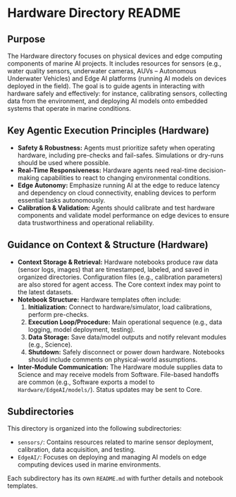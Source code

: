 # Hardware Directory README

## Purpose

The Hardware directory focuses on physical devices and edge computing components of marine AI projects. It includes resources for sensors (e.g., water quality sensors, underwater cameras, AUVs – Autonomous Underwater Vehicles) and Edge AI platforms (running AI models on devices deployed in the field). The goal is to guide agents in interacting with hardware safely and effectively: for instance, calibrating sensors, collecting data from the environment, and deploying AI models onto embedded systems that operate in marine conditions.

## Key Agentic Execution Principles (Hardware)

-   **Safety & Robustness:** Agents must prioritize safety when operating hardware, including pre-checks and fail-safes. Simulations or dry-runs should be used where possible.
-   **Real-Time Responsiveness:** Hardware agents need real-time decision-making capabilities to react to changing environmental conditions.
-   **Edge Autonomy:** Emphasize running AI at the edge to reduce latency and dependency on cloud connectivity, enabling devices to perform essential tasks autonomously.
-   **Calibration & Validation:** Agents should calibrate and test hardware components and validate model performance on edge devices to ensure data trustworthiness and operational reliability.

## Guidance on Context & Structure (Hardware)

-   **Context Storage & Retrieval:** Hardware notebooks produce raw data (sensor logs, images) that are timestamped, labeled, and saved in organized directories. Configuration files (e.g., calibration parameters) are also stored for agent access. The Core context index may point to the latest datasets.
-   **Notebook Structure:** Hardware templates often include:
    1.  **Initialization:** Connect to hardware/simulator, load calibrations, perform pre-checks.
    2.  **Execution Loop/Procedure:** Main operational sequence (e.g., data logging, model deployment, testing).
    3.  **Data Storage:** Save data/model outputs and notify relevant modules (e.g., Science).
    4.  **Shutdown:** Safely disconnect or power down hardware.
    Notebooks should include comments on physical-world assumptions.
-   **Inter-Module Communication:** The Hardware module supplies data to Science and may receive models from Software. File-based handoffs are common (e.g., Software exports a model to `Hardware/EdgeAI/models/`). Status updates may be sent to Core.

## Subdirectories

This directory is organized into the following subdirectories:

-   `sensors/`: Contains resources related to marine sensor deployment, calibration, data acquisition, and testing.
-   `EdgeAI/`: Focuses on deploying and managing AI models on edge computing devices used in marine environments.

Each subdirectory has its own `README.md` with further details and notebook templates.

